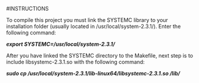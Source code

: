 #INSTRUCTIONS

To compile this project you must link the SYSTEMC library to your
installation folder (usually located in /usr/local/system-2.3.1/). 
Enter the following command: 

***export SYSTEMC=/usr/local/system-2.3.1/***

After you have linked the SYSTEMC directory to the Makefile, 
next step is to include libsystemc-2.3.1.so with the following command:

***sudo cp /usr/local/system-2.3.1/lib-linux64/libsystemc-2.3.1.so /lib/***


